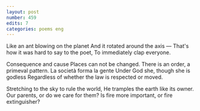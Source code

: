 ```yaml
---
layout: post
number: 459
edits: 7
categories: poems eng
---
```


Like an ant blowing on the planet
And it rotated around the axis —
That's how it was hard to say to the poet,
To immediately clap everyone.

Consequence and cause 
Places can not be changed.
There is an order, a primeval pattern.
La società forma la gente
Under God she, though she is godless
Regardless of whether the law is respected or moved.

Stretching to the sky to rule the world, 
He tramples the earth like its owner. 
Our parents, or do we care for them? 
Is fire more important, or fire extinguisher?
